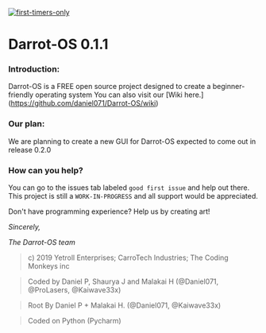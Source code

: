 [![first-timers-only](https://img.shields.io/badge/first--timers--only-friendly-blue.svg?style=flat-square)](https://www.firsttimersonly.com/)
# Darrot-OS 0.1.1
### Introduction:
Darrot-OS is a FREE open source project designed to create a beginner-friendly operating system
You can also visit our [Wiki here.] (https://github.com/daniel071/Darrot-OS/wiki)


### Our plan:
We are planning to create a new GUI for Darrot-OS expected to come out in release 0.2.0


### How can you help?
You can go to the issues tab labeled `good first issue` and help out there.
This project is still a `WORK-IN-PROGRESS` and all support would be appreciated.

Don't have programming experience? Help us by creating art!



*Sincerely,*

*The Darrot-OS team*


> c) 2019 Yetroll Enterprises; CarroTech Industries; The Coding Monkeys inc

> Coded by Daniel P, Shaurya J and Malakai H (@Daniel071, @ProLasers, @Kaiwave33x)

> Root By Daniel P + Malakai H. (@Daniel071, @Kaiwave33x)

> Coded on Python (Pycharm)
